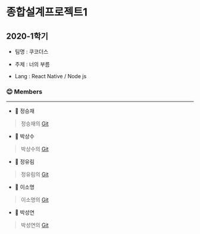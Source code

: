 # 종합설계프로젝트1
2020-1학기
---

- 팀명 : 쿠코더스

- 주제 : 너의 부름
- Lang : React Native / Node js

### 😊 Members

---
- 💪 정승재
> 정승재의 [Git](https://github.com/sjj995)

- 💪 박상수
> 박상수의 [Git](https://github.com/sangsu9701)

- 💪 정유림
> 정유림의 [Git](https://github.com/Yourtall-tree)

- 💪 이소명
> 이소명의 [Git](https://github.com/LeeSoMyoung)

- 💪 박성연
> 박성연의 [Git](https://github.com/parksy1001)
